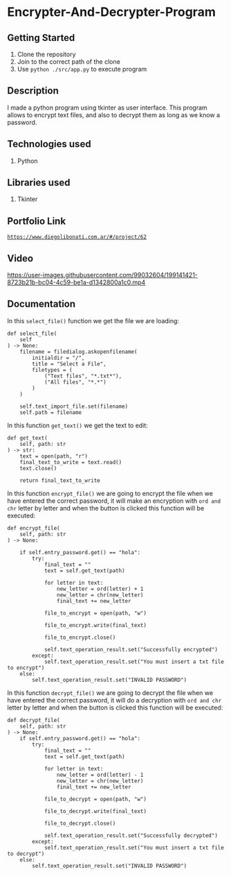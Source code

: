 # Encrypter-And-Decrypter-Program

## Getting Started

1. Clone the repository
2. Join to the correct path of the clone
3. Use `python ./src/app.py` to execute program

## Description

I made a python program using tkinter as user interface. This program allows to encrypt text files, and also to decrypt them as long as we know a password.

## Technologies used

1. Python

## Libraries used

1. Tkinter

## Portfolio Link

[`https://www.diegolibonati.com.ar/#/project/62`](https://www.diegolibonati.com.ar/#/project/62)

## Video

https://user-images.githubusercontent.com/99032604/199141421-8723b21b-bc04-4c59-be1a-d1342800a1c0.mp4

## Documentation

In this `select_file()` function we get the file we are loading:

```
def select_file(
    self
) -> None:
    filename = filedialog.askopenfilename(
        initialdir = "/",
        title = "Select a File",
        filetypes = (
            ("Text files", "*.txt*"),
            ("All files", "*.*")
        )
    )

    self.text_import_file.set(filename)
    self.path = filename
```

In this function `get_text()` we get the text to edit:

```
def get_text(
    self, path: str
) -> str:
    text = open(path, "r")
    final_text_to_write = text.read()
    text.close()

    return final_text_to_write
```

In this function `encrypt_file()` we are going to encrypt the file when we have entered the correct password, it will make an encryption with `ord and chr` letter by letter and when the button is clicked this function will be executed:

```
def encrypt_file(
    self, path: str
) -> None:

    if self.entry_password.get() == "hola":
        try:
            final_text = ""
            text = self.get_text(path)

            for letter in text: 
                new_letter = ord(letter) + 1
                new_letter = chr(new_letter)
                final_text += new_letter

            file_to_encrypt = open(path, "w")

            file_to_encrypt.write(final_text)

            file_to_encrypt.close()

            self.text_operation_result.set("Successfully encrypted")
        except:
            self.text_operation_result.set("You must insert a txt file to encrypt")
    else:
        self.text_operation_result.set("INVALID PASSWORD")
```

In this function `decrypt_file()` we are going to decrypt the file when we have entered the correct password, it will do a decryption with `ord and chr` letter by letter and when the button is clicked this function will be executed:

```
def decrypt_file(
    self, path: str
) -> None:
    if self.entry_password.get() == "hola":
        try:
            final_text = ""
            text = self.get_text(path)

            for letter in text: 
                new_letter = ord(letter) - 1
                new_letter = chr(new_letter)
                final_text += new_letter

            file_to_decrypt = open(path, "w")

            file_to_decrypt.write(final_text)

            file_to_decrypt.close()

            self.text_operation_result.set("Successfully decrypted")
        except:
            self.text_operation_result.set("You must insert a txt file to decrypt")
    else:
        self.text_operation_result.set("INVALID PASSWORD")
```
